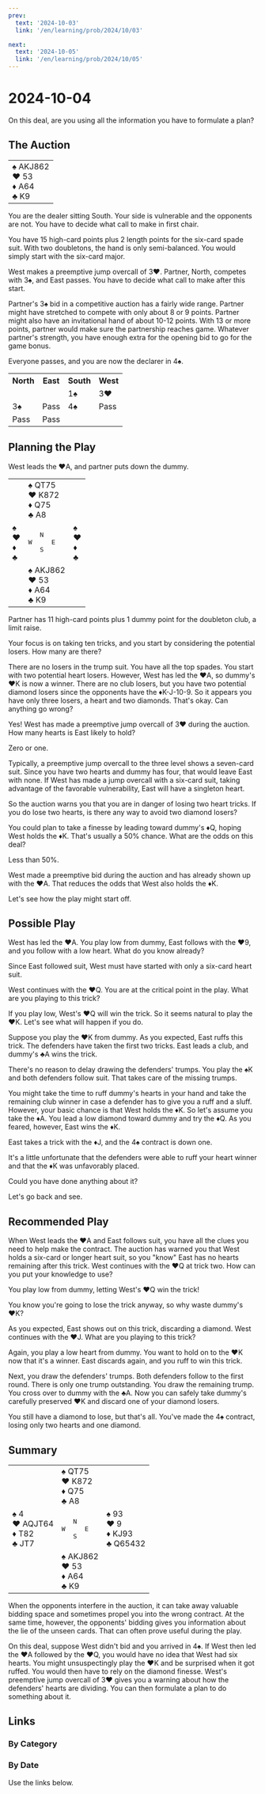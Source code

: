 ```yaml
---
prev:
  text: '2024-10-03'
  link: '/en/learning/prob/2024/10/03'

next:
  text: '2024-10-05'
  link: '/en/learning/prob/2024/10/05'
---
```


# 2024-10-04

On this deal, are you using all the information you have to formulate a plan?

<Badge type="warning" text="Play"/>

## The Auction

<table class="hand">
	<tr>
		<td>♠ AKJ862<br>♥ 53<br>♦ A64<br>♣ K9</td>
	</tr>
</table>

You are the dealer sitting South. Your side is vulnerable and the opponents are not. You have to decide what call to make in first chair.

You have 15 high-card points plus 2 length points for the six-card spade suit. With two doubletons, the hand is only semi-balanced. You would simply start with the six-card major.

West makes a preemptive jump overcall of 3♥. Partner, North, competes with 3♠, and East passes. You have to decide what call to make after this start.

Partner's 3♠ bid in a competitive auction has a fairly wide range. Partner might have stretched to compete with only about 8 or 9 points. Partner might also have an invitational hand of about 10-12 points. With 13 or more points, partner would make sure the partnership reaches game. Whatever partner's strength, you have enough extra for the opening bid to go for the game bonus.

Everyone passes, and you are now the declarer in 4♠.

<table class="auction">
	<tr>
		<th>North</th>
		<th>East</th>
		<th>South</th>
		<th>West</th>
	</tr>
	<tr>
		<td></td>
		<td></td>
		<td>1♠</td>
		<td>3♥</td>
	</tr>
	<tr>
		<td>3♠</td>
		<td>Pass</td>
		<td>4♠</td>
		<td>Pass</td>
	</tr>
	<tr>
		<td>Pass</td>
		<td>Pass</td>
		<td></td>
		<td></td>
	</tr>
</table>

## Planning the Play

West leads the ♥A, and partner puts down the dummy.

<table class="deal">
	<tr>
		<td></td>
		<td>♠ QT75<br>♥ K872<br>♦ Q75<br>♣ A8</td>
		<td></td>
	</tr>
	<tr>
		<td>♠ <br>♥ <br>♦ <br>♣ </td>
		<td><pre>   N<br>W     E<br>   S</pre></td>
		<td>♠ <br>♥ <br>♦ <br>♣ </td>
	</tr>
	<tr>
		<td></td>
		<td>♠ AKJ862<br>♥ 53<br>♦ A64<br>♣ K9</td>
		<td></td>
	</tr>
</table>

Partner has 11 high-card points plus 1 dummy point for the doubleton club, a limit raise.

Your focus is on taking ten tricks, and you start by considering the potential losers. How many are there?

There are no losers in the trump suit. You have all the top spades. You start with two potential heart losers. However, West has led the ♥A, so dummy's ♥K is now a winner. There are no club losers, but you have two potential diamond losers since the opponents have the ♦K-J-10-9. So it appears you have only three losers, a heart and two diamonds. That's okay. Can anything go wrong?

Yes! West has made a preemptive jump overcall of 3♥ during the auction. How many hearts is East likely to hold?

Zero or one.

Typically, a preemptive jump overcall to the three level shows a seven-card suit. Since you have two hearts and dummy has four, that would leave East with none. If West has made a jump overcall with a six-card suit, taking advantage of the favorable vulnerability, East will have a singleton heart.

So the auction warns you that you are in danger of losing two heart
tricks. If you do lose two hearts, is there any way to avoid two diamond losers?

You could plan to take a finesse by leading toward dummy's ♦Q, hoping West holds the ♦K. That's usually a 50% chance. What are the odds on this deal?

Less than 50%.

West made a preemptive bid during the auction and has already shown up with the ♥A. That reduces the odds that West also holds the ♦K.

Let's see how the play might start off.

## Possible Play

West has led the ♥A. You play low from dummy, East follows with the ♥9, and you follow with a low heart. What do you know already?

Since East followed suit, West must have started with only a six-card heart suit.

West continues with the ♥Q. You are at the critical point in the play. What are you playing to this trick?

If you play low, West's ♥Q will win the trick. So it seems natural to play the ♥K. Let's see what will happen if you do.

Suppose you play the ♥K from dummy. As you expected, East ruffs this trick. The defenders have taken the first two tricks. East leads a club, and dummy's ♣A wins the trick.

There's no reason to delay drawing the defenders' trumps. You play the ♠K and both defenders follow suit. That takes care of the missing trumps.

You might take the time to ruff dummy's hearts in your hand and take the remaining club winner in case a defender has to give you a ruff and a sluff. However, your basic chance is that West holds the ♦K. So let's assume you take the ♦A. You lead a low diamond toward dummy and try the ♦Q. As you feared, however, East wins the ♦K.

East takes a trick with the ♦J, and the 4♠ contract is down one.

It's a little unfortunate that the defenders were able to ruff your heart winner and that the ♦K was unfavorably placed.

Could you have done anything about it?

Let's go back and see.

## Recommended Play

When West leads the ♥A and East follows suit, you have all the clues you need to help make the contract. The auction has warned you that West holds a six-card or longer heart suit, so you "know" East has no hearts remaining after this trick. West continues with the ♥Q at trick two. How can you put your knowledge to use?

You play low from dummy, letting West's ♥Q win the trick!

You know you're going to lose the trick anyway, so why waste dummy's ♥K?

As you expected, East shows out on this trick, discarding a diamond. West continues with the ♥J. What are you playing to this trick?

Again, you play a low heart from dummy. You want to hold on to the ♥K now that it's a winner. East discards again, and you ruff to win this trick.

Next, you draw the defenders' trumps. Both defenders follow to the first round. There is only one trump outstanding. You draw the remaining trump. You cross over to dummy with the ♣A. Now you can safely take dummy's carefully preserved ♥K and discard one of your diamond losers.

You still have a diamond to lose, but that's all. You've made the 4♠ contract, losing only two hearts and one diamond.

## Summary

<table class="deal">
	<tr>
		<td></td>
		<td>♠ QT75<br>♥ K872<br>♦ Q75<br>♣ A8</td>
		<td></td>
	</tr>
	<tr>
		<td>♠ 4<br>♥ AQJT64<br>♦ T82<br>♣ JT7</td>
		<td><pre>   N<br>W     E<br>   S</pre></td>
		<td>♠ 93<br>♥ 9<br>♦ KJ93<br>♣ Q65432</td>
	</tr>
	<tr>
		<td></td>
		<td>♠ AKJ862<br>♥ 53<br>♦ A64<br>♣ K9</td>
		<td></td>
	</tr>
</table>

When the opponents interfere in the auction, it can take away valuable bidding space and sometimes propel you into the wrong contract. At the same time, however, the opponents' bidding gives you information about the lie of the unseen cards. That can often prove useful during the play.

On this deal, suppose West didn't bid and you arrived in 4♠. If West then led the ♥A followed by the ♥Q, you would have no idea that West had six hearts. You might unsuspectingly play the ♥K and be surprised when it got ruffed. You would then have to rely on the diamond finesse. West's preemptive jump overcall of 3♥ gives you a warning about how the defenders' hearts are dividing. You can then formulate a plan to do something about it.

## Links

[<Badge type="tip" text="Go to Practice"/>](/en/practice/prob/2024/10/04)

### By Category

[<Badge type="tip" text="<--"/>](/en/learning/prob/2024/10/03)
[<Badge type="tip" text="Calendar"/>](/en/learning/calendar/2024/10)
[<Badge type="info" text="-->"/>](/en/learning/prob/2024/10/04#links)

### By Date

Use the links below.